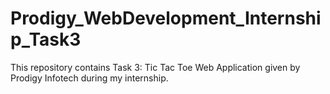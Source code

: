 # Prodigy_WebDevelopment_Internship_Task3
This repository contains Task 3: Tic Tac Toe Web Application given by Prodigy Infotech during my internship.
